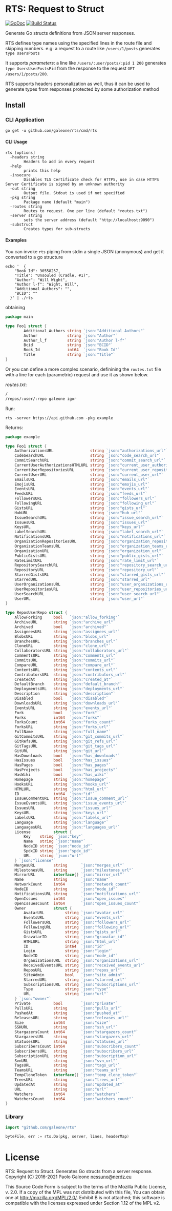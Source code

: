 # RTS: Request to Struct

[![GoDoc](https://godoc.org/github.com/galeone/rts?status.svg)](https://godoc.org/github.com/galeone/rts)
[![Build Status](https://travis-ci.org/galeone/rts.svg?branch=master)](https://travis-ci.org/galeone/rts)

Generate Go structs definitions from JSON server responses.

RTS defines type names using the specified lines in the route file and skipping numbers.
e.g: a request to a route like `/users/1/posts` generates `type UsersPosts`

It supports *parameters*: a line like `/users/:user/posts/:pid 1 200` generates `type UsersUserPostsPid` from the response to the request `GET /users/1/posts/200`.

RTS supports headers personalization as well, thus it can be used to generate types from responses protected by some authorization method

## Install

### CLI Application

`go get -u github.com/galeone/rts/cmd/rts`

#### CLI Usage

```
rts [options]
  -headers string
    	Headers to add in every request
  -help
    	prints this help
  -insecure
    	Disables TLS Certificate check for HTTPS, use in case HTTPS Server Certificate is signed by an unknown authority
  -out string
    	Output file. Stdout is used if not specified
  -pkg string
    	Package name (default "main")
  -routes string
    	Routes to request. One per line (default "routes.txt")
  -server string
    	sets the server address (default "http://localhost:9090")
  -substruct
    	Creates types for sub-structs
```

#### Examples

You can invoke `rts` piping from stdin a single JSON (anonymous) and get it converted to a go structure

```
echo '  {
    "Book Id": 30558257,
    "Title": "Unsouled (Cradle, #1)",
    "Author": "Will Wight",
    "Author l-f": "Wight, Will",
    "Additional Authors": "",
    "BCID": ""
  }' | ./rts
```

obtaining

```go
package main

type Foo1 struct {
        Additional_Authors string `json:"Additional Authors"`
        Author             string `json:"Author"`
        Author_l_f         string `json:"Author l-f"`
        Bcid               string `json:"BCID"`
        Book_Id            int64  `json:"Book Id"`
        Title              string `json:"Title"`
}
```

Or you can define a more complex scenario, definining the `routes.txt` file with a line for each (parametric) request and use it as shown below.

*routes.txt*:

```txt
/
/repos/:user/:repo galeone igor
```

Run:

```
rts -server https://api.github.com -pkg example
```

Returns:

```go
package example

type Foo1 struct {
	AuthorizationsURL                string `json:"authorizations_url"`
	CodeSearchURL                    string `json:"code_search_url"`
	CommitSearchURL                  string `json:"commit_search_url"`
	CurrentUserAuthorizationsHTMLURL string `json:"current_user_authorizations_html_url"`
	CurrentUserRepositoriesURL       string `json:"current_user_repositories_url"`
	CurrentUserURL                   string `json:"current_user_url"`
	EmailsURL                        string `json:"emails_url"`
	EmojisURL                        string `json:"emojis_url"`
	EventsURL                        string `json:"events_url"`
	FeedsURL                         string `json:"feeds_url"`
	FollowersURL                     string `json:"followers_url"`
	FollowingURL                     string `json:"following_url"`
	GistsURL                         string `json:"gists_url"`
	HubURL                           string `json:"hub_url"`
	IssueSearchURL                   string `json:"issue_search_url"`
	IssuesURL                        string `json:"issues_url"`
	KeysURL                          string `json:"keys_url"`
	LabelSearchURL                   string `json:"label_search_url"`
	NotificationsURL                 string `json:"notifications_url"`
	OrganizationRepositoriesURL      string `json:"organization_repositories_url"`
	OrganizationTeamsURL             string `json:"organization_teams_url"`
	OrganizationURL                  string `json:"organization_url"`
	PublicGistsURL                   string `json:"public_gists_url"`
	RateLimitURL                     string `json:"rate_limit_url"`
	RepositorySearchURL              string `json:"repository_search_url"`
	RepositoryURL                    string `json:"repository_url"`
	StarredGistsURL                  string `json:"starred_gists_url"`
	StarredURL                       string `json:"starred_url"`
	UserOrganizationsURL             string `json:"user_organizations_url"`
	UserRepositoriesURL              string `json:"user_repositories_url"`
	UserSearchURL                    string `json:"user_search_url"`
	UserURL                          string `json:"user_url"`
}

type ReposUserRepo struct {
	AllowForking     bool   `json:"allow_forking"`
	ArchiveURL       string `json:"archive_url"`
	Archived         bool   `json:"archived"`
	AssigneesURL     string `json:"assignees_url"`
	BlobsURL         string `json:"blobs_url"`
	BranchesURL      string `json:"branches_url"`
	CloneURL         string `json:"clone_url"`
	CollaboratorsURL string `json:"collaborators_url"`
	CommentsURL      string `json:"comments_url"`
	CommitsURL       string `json:"commits_url"`
	CompareURL       string `json:"compare_url"`
	ContentsURL      string `json:"contents_url"`
	ContributorsURL  string `json:"contributors_url"`
	CreatedAt        string `json:"created_at"`
	DefaultBranch    string `json:"default_branch"`
	DeploymentsURL   string `json:"deployments_url"`
	Description      string `json:"description"`
	Disabled         bool   `json:"disabled"`
	DownloadsURL     string `json:"downloads_url"`
	EventsURL        string `json:"events_url"`
	Fork             bool   `json:"fork"`
	Forks            int64  `json:"forks"`
	ForksCount       int64  `json:"forks_count"`
	ForksURL         string `json:"forks_url"`
	FullName         string `json:"full_name"`
	GitCommitsURL    string `json:"git_commits_url"`
	GitRefsURL       string `json:"git_refs_url"`
	GitTagsURL       string `json:"git_tags_url"`
	GitURL           string `json:"git_url"`
	HasDownloads     bool   `json:"has_downloads"`
	HasIssues        bool   `json:"has_issues"`
	HasPages         bool   `json:"has_pages"`
	HasProjects      bool   `json:"has_projects"`
	HasWiki          bool   `json:"has_wiki"`
	Homepage         string `json:"homepage"`
	HooksURL         string `json:"hooks_url"`
	HTMLURL          string `json:"html_url"`
	ID               int64  `json:"id"`
	IssueCommentURL  string `json:"issue_comment_url"`
	IssueEventsURL   string `json:"issue_events_url"`
	IssuesURL        string `json:"issues_url"`
	KeysURL          string `json:"keys_url"`
	LabelsURL        string `json:"labels_url"`
	Language         string `json:"language"`
	LanguagesURL     string `json:"languages_url"`
	License          struct {
		Key    string `json:"key"`
		Name   string `json:"name"`
		NodeID string `json:"node_id"`
		SpdxID string `json:"spdx_id"`
		URL    string `json:"url"`
	} `json:"license"`
	MergesURL        string      `json:"merges_url"`
	MilestonesURL    string      `json:"milestones_url"`
	MirrorURL        interface{} `json:"mirror_url"`
	Name             string      `json:"name"`
	NetworkCount     int64       `json:"network_count"`
	NodeID           string      `json:"node_id"`
	NotificationsURL string      `json:"notifications_url"`
	OpenIssues       int64       `json:"open_issues"`
	OpenIssuesCount  int64       `json:"open_issues_count"`
	Owner            struct {
		AvatarURL         string `json:"avatar_url"`
		EventsURL         string `json:"events_url"`
		FollowersURL      string `json:"followers_url"`
		FollowingURL      string `json:"following_url"`
		GistsURL          string `json:"gists_url"`
		GravatarID        string `json:"gravatar_id"`
		HTMLURL           string `json:"html_url"`
		ID                int64  `json:"id"`
		Login             string `json:"login"`
		NodeID            string `json:"node_id"`
		OrganizationsURL  string `json:"organizations_url"`
		ReceivedEventsURL string `json:"received_events_url"`
		ReposURL          string `json:"repos_url"`
		SiteAdmin         bool   `json:"site_admin"`
		StarredURL        string `json:"starred_url"`
		SubscriptionsURL  string `json:"subscriptions_url"`
		Type              string `json:"type"`
		URL               string `json:"url"`
	} `json:"owner"`
	Private          bool        `json:"private"`
	PullsURL         string      `json:"pulls_url"`
	PushedAt         string      `json:"pushed_at"`
	ReleasesURL      string      `json:"releases_url"`
	Size             int64       `json:"size"`
	SSHURL           string      `json:"ssh_url"`
	StargazersCount  int64       `json:"stargazers_count"`
	StargazersURL    string      `json:"stargazers_url"`
	StatusesURL      string      `json:"statuses_url"`
	SubscribersCount int64       `json:"subscribers_count"`
	SubscribersURL   string      `json:"subscribers_url"`
	SubscriptionURL  string      `json:"subscription_url"`
	SvnURL           string      `json:"svn_url"`
	TagsURL          string      `json:"tags_url"`
	TeamsURL         string      `json:"teams_url"`
	TempCloneToken   interface{} `json:"temp_clone_token"`
	TreesURL         string      `json:"trees_url"`
	UpdatedAt        string      `json:"updated_at"`
	URL              string      `json:"url"`
	Watchers         int64       `json:"watchers"`
	WatchersCount    int64       `json:"watchers_count"`
}

```

### Library

```go
import "github.com/galeone/rts"

byteFile, err := rts.Do(pkg, server, lines, headerMap)
```

# License

RTS: Request to Struct. Generates Go structs from a server response.
Copyright (C) 2016-2021 Paolo Galeone <nessuno@nerdz.eu>

This Source Code Form is subject to the terms of the Mozilla Public
License, v. 2.0. If a copy of the MPL was not distributed with this
file, You can obtain one at http://mozilla.org/MPL/2.0/.
Exhibit B is not attached; this software is compatible with the
licenses expressed under Section 1.12 of the MPL v2.
